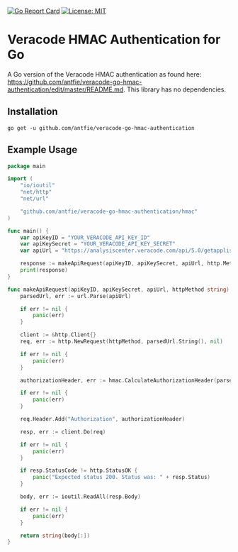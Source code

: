 [![Go Report Card](https://goreportcard.com/badge/github.com/antfie/veracode-go-hmac-authentication)](https://goreportcard.com/report/github.com/antfie/veracode-go-hmac-authentication) [![License: MIT](https://img.shields.io/badge/License-MIT-blue.svg)](https://github.com/antfie/veracode-go-hmac-authentication/blob/master/LICENSE)

# Veracode HMAC Authentication for Go

A Go version of the Veracode HMAC authentication as found here: <https://github.com/antfie/veracode-go-hmac-authentication/edit/master/README.md>. This library has no dependencies.

## Installation

```
go get -u github.com/antfie/veracode-go-hmac-authentication
```

## Example Usage

```go
package main

import (
	"io/ioutil"
	"net/http"
	"net/url"

	"github.com/antfie/veracode-go-hmac-authentication/hmac"
)

func main() {
	var apiKeyID = "YOUR_VERACODE_API_KEY_ID"
	var apiKeySecret = "YOUR_VERACODE_API_KEY_SECRET"
	var apiUrl = "https://analysiscenter.veracode.com/api/5.0/getapplist.do"

	response := makeApiRequest(apiKeyID, apiKeySecret, apiUrl, http.MethodGet)
	print(response)
}

func makeApiRequest(apiKeyID, apiKeySecret, apiUrl, httpMethod string) string {
	parsedUrl, err := url.Parse(apiUrl)

	if err != nil {
		panic(err)
	}

	client := &http.Client{}
	req, err := http.NewRequest(httpMethod, parsedUrl.String(), nil)

	if err != nil {
		panic(err)
	}

	authorizationHeader, err := hmac.CalculateAuthorizationHeader(parsedUrl, httpMethod, apiKeyID, apiKeySecret)

	if err != nil {
		panic(err)
	}

	req.Header.Add("Authorization", authorizationHeader)

	resp, err := client.Do(req)

	if err != nil {
		panic(err)
	}

	if resp.StatusCode != http.StatusOK {
		panic("Expected status 200. Status was: " + resp.Status)
	}

	body, err := ioutil.ReadAll(resp.Body)

	if err != nil {
		panic(err)
	}

	return string(body[:])
}
```
